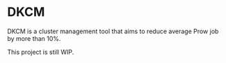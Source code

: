 # DKCM

DKCM is a cluster management tool that aims to reduce average Prow job by more than 10%.

This project is still WIP.